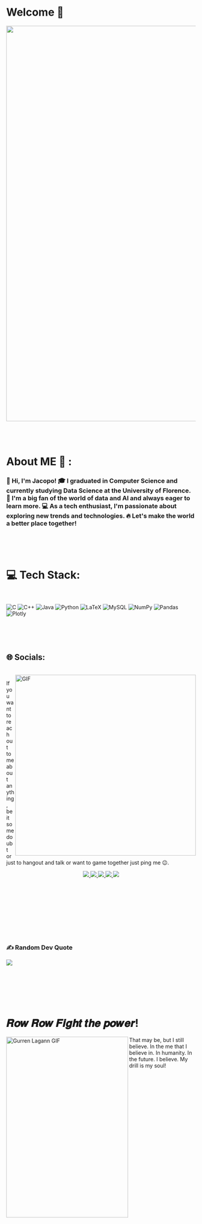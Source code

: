 # Welcome 👋

<div align="center">
<img hight="450" width="1050" alt="GIF" align="center" src="https://media.giphy.com/media/dOeQ5ghI0n5kc/giphy.gif">
</div>

</br>
</br>
</br>


# About ME 💬 :

### 👋 Hi, I'm Jacopo! 🎓 I graduated in Computer Science and currently studying Data Science at the University of Florence. 🤖 I'm a big fan of the world of data and AI and always eager to learn more. 💻 As a tech enthusiast, I'm passionate about exploring new trends and technologies. 🔥 Let's make the world a better place together!


</br>
</br>
</br>

# 💻 Tech Stack:
</br>

![C](https://img.shields.io/badge/c-%2300599C.svg?style=flat&logo=c&logoColor=white) ![C++](https://img.shields.io/badge/c++-%2300599C.svg?style=flat&logo=c%2B%2B&logoColor=white) ![Java](https://img.shields.io/badge/java-%23ED8B00.svg?style=flat&logo=java&logoColor=white) ![Python](https://img.shields.io/badge/python-3670A0?style=flat&logo=python&logoColor=ffdd54) ![LaTeX](https://img.shields.io/badge/latex-%23008080.svg?style=flat&logo=latex&logoColor=white) ![MySQL](https://img.shields.io/badge/mysql-%2300f.svg?style=flat&logo=mysql&logoColor=white) ![NumPy](https://img.shields.io/badge/numpy-%23013243.svg?style=flat&logo=numpy&logoColor=white) ![Pandas](https://img.shields.io/badge/pandas-%23150458.svg?style=flat&logo=pandas&logoColor=white) ![Plotly](https://img.shields.io/badge/Plotly-%233F4F75.svg?style=flat&logo=plotly&logoColor=white)

</br>
</br>
</br>


## 🌐 Socials:

<p>
 </br>


<img hight="270" width="480" align="right" alt="GIF" src="https://media.giphy.com/media/Kk4lOcFS9DvRLPG3Je/giphy.gif">


If you want to reach out to me about anything, be it some doubt or just to hangout and talk or want to game together just ping me 😉.

<p align="center">
    <a href="https://facebook.com/manetti.jacopo" target="_blank">
      <img src="https://img.shields.io/badge/Facebook-%231877F2.svg?logo=Facebook&logoColor=white"/>
    </a>
    <a href="https://instagram.com/jacopo_manetti" target="_blank">
      <img src="https://img.shields.io/badge/Instagram-%23E4405F.svg?logo=Instagram&logoColor=white"/>
    </a>
    <a href="https://linkedin.com/in/jacopomanetti" target="_blank">
      <img src="https://img.shields.io/badge/LinkedIn-%230077B5.svg?logo=linkedin&logoColor=white"/>
    </a>
    <a href="https://steamcommunity.com/id/JacopoMugiwara98" target="_blank">
      <img src="https://img.shields.io/badge/Steam-000000?style=flat&logo=steam&logoColor=white"/>
    </a>
    <a href="https://profile.playstation.com/JacopoMugiwara98" target="_blank">
      <img src="https://img.shields.io/badge/PlayStation-003791?style=flat&logo=playstation&logoColor=white"/>
    </a>
  </p>
 

</br>
</br>
</br>
</br>

</br>
</br>
</br>
</br>

### ✍️ Random Dev Quote
![](https://quotes-github-readme.vercel.app/api?type=horizontal&theme=radical)

</br>
</br>
</br>

<p>
 </br>

# 𝑹𝒐𝒘 𝑹𝒐𝒘 𝑭𝒊𝒈𝒉𝒕 𝒕𝒉𝒆 𝒑𝒐𝒘𝒆𝒓!

<img src="https://media.giphy.com/media/12q7JyfK1UolW0/giphy.gif" alt="Gurren Lagann GIF" align="left" width="324" height="480"/>

That may be, but I still believe. In the me that I believe in. In humanity. In the future. I believe. My drill is my soul!
   






</br>
</br>
</br>





